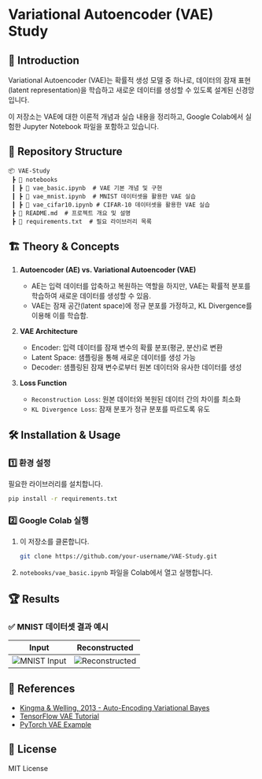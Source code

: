 # Variational Autoencoder (VAE) Study


## 📌 Introduction
Variational Autoencoder (VAE)는 확률적 생성 모델 중 하나로, 데이터의 잠재 표현(latent representation)을 학습하고 새로운 데이터를 생성할 수 있도록 설계된 신경망입니다.

이 저장소는 VAE에 대한 이론적 개념과 실습 내용을 정리하고, Google Colab에서 실험한 Jupyter Notebook 파일을 포함하고 있습니다.

## 📂 Repository Structure
```
📦 VAE-Study
 ┣ 📂 notebooks
 ┃ ┣ 📜 vae_basic.ipynb  # VAE 기본 개념 및 구현
 ┃ ┣ 📜 vae_mnist.ipynb  # MNIST 데이터셋을 활용한 VAE 실습
 ┃ ┣ 📜 vae_cifar10.ipynb # CIFAR-10 데이터셋을 활용한 VAE 실습
 ┣ 📜 README.md  # 프로젝트 개요 및 설명
 ┣ 📜 requirements.txt  # 필요 라이브러리 목록
```

## 🏗 Theory & Concepts
1. **Autoencoder (AE) vs. Variational Autoencoder (VAE)**
   - AE는 입력 데이터를 압축하고 복원하는 역할을 하지만, VAE는 확률적 분포를 학습하여 새로운 데이터를 생성할 수 있음.
   - VAE는 잠재 공간(latent space)에 정규 분포를 가정하고, KL Divergence를 이용해 이를 학습함.

2. **VAE Architecture**
   - Encoder: 입력 데이터를 잠재 변수의 확률 분포(평균, 분산)로 변환
   - Latent Space: 샘플링을 통해 새로운 데이터를 생성 가능
   - Decoder: 샘플링된 잠재 변수로부터 원본 데이터와 유사한 데이터를 생성

3. **Loss Function**
   - `Reconstruction Loss`: 원본 데이터와 복원된 데이터 간의 차이를 최소화
   - `KL Divergence Loss`: 잠재 분포가 정규 분포를 따르도록 유도

## 🛠 Installation & Usage
### 1️⃣ 환경 설정
필요한 라이브러리를 설치합니다.
```bash
pip install -r requirements.txt
```

### 2️⃣ Google Colab 실행
1. 이 저장소를 클론합니다.
   ```bash
   git clone https://github.com/your-username/VAE-Study.git
   ```
2. `notebooks/vae_basic.ipynb` 파일을 Colab에서 열고 실행합니다.

## 🏆 Results
### ✅ MNIST 데이터셋 결과 예시
| Input | Reconstructed |
|---|---|
| ![MNIST Input](https://upload.wikimedia.org/wikipedia/commons/2/27/MnistExamples.png) | ![Reconstructed](https://upload.wikimedia.org/wikipedia/commons/6/61/Autoencoder_mnist.png) |

## 🔗 References
- [Kingma & Welling, 2013 - Auto-Encoding Variational Bayes](https://arxiv.org/abs/1312.6114)
- [TensorFlow VAE Tutorial](https://www.tensorflow.org/tutorials/generative/cvae)
- [PyTorch VAE Example](https://github.com/pytorch/examples/tree/main/vae)

## 📜 License
MIT License
